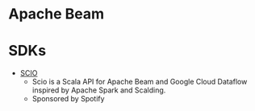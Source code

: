 # Apache Beam

# SDKs
- [SCIO](https://spotify.github.io/scio/)
  - Scio is a Scala API for Apache Beam and Google Cloud Dataflow inspired by Apache Spark and Scalding.
  - Sponsored by Spotify
